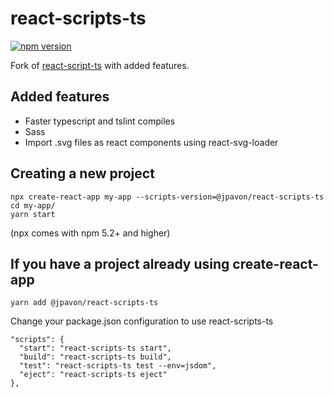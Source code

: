 # react-scripts-ts

[![npm version](https://badge.fury.io/js/%40jpavon%2Freact-scripts-ts.svg)](https://badge.fury.io/js/%40jpavon%2Freact-scripts-ts)

Fork of [react-script-ts](https://github.com/wmonk/create-react-app-typescript) with added features.


## Added features

- Faster typescript and tslint compiles
- Sass
- Import .svg files as react components using react-svg-loader

## Creating a new project

```
npx create-react-app my-app --scripts-version=@jpavon/react-scripts-ts
cd my-app/
yarn start
```
(npx comes with npm 5.2+ and higher)

## If you have a project already using create-react-app

```
yarn add @jpavon/react-scripts-ts
```

Change your package.json configuration to use react-scripts-ts

```
"scripts": {
  "start": "react-scripts-ts start",
  "build": "react-scripts-ts build",
  "test": "react-scripts-ts test --env=jsdom",
  "eject": "react-scripts-ts eject"
},
```
